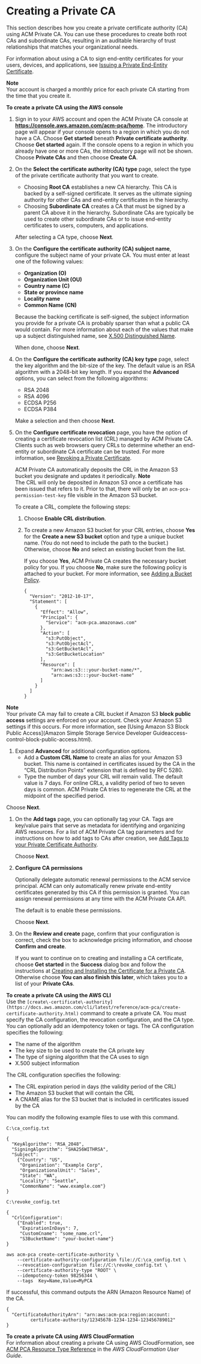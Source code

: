 # Creating a Private CA<a name="PcaCreateCa"></a>

This section describes how you create a private certificate authority \(CA\) using ACM Private CA\. You can use these procedures to create both root CAs and subordinate CAs, resulting in an auditable hierarchy of trust relationships that matches your organizational needs\.

For information about using a CA to sign end\-entity certificates for your users, devices, and applications, see [Issuing a Private End\-Entity Certificate](PcaIssueCert.md)\.

**Note**  
Your account is charged a monthly price for each private CA starting from the time that you create it\.

**To create a private CA using the AWS console**

1. Sign in to your AWS account and open the ACM Private CA console at **[https://console\.aws\.amazon\.com/acm\-pca/home](https://console.aws.amazon.com/acm-pca/home)**\. The introductory page will appear if your console opens to a region in which you do not have a CA\. Choose **Get started** beneath **Private certificate authority**\. Choose **Get started** again\. If the console opens to a region in which you already have one or more CAs, the introductory page will not be shown\. Choose **Private CAs** and then choose **Create CA**\. 

1. <a name="PcaCreateCaType"></a>On the **Select the certificate authority \(CA\) type** page, select the type of the private certificate authority that you want to create\. 
   + Choosing **Root CA** establishes a new CA hierarchy\. This CA is backed by a self\-signed certificate\. It serves as the ultimate signing authority for other CAs and end\-entity certificates in the hierarchy\.
   + Choosing **Subordinate CA** creates a CA that must be signed by a parent CA above it in the hierarchy\. Subordinate CAs are typically be used to create other subordinate CAs or to issue end\-entity certificates to users, computers, and applications\. 

   After selecting a CA type, choose **Next**\.

1. <a name="PcaCreateCaName"></a>On the **Configure the certificate authority \(CA\) subject name**, configure the subject name of your private CA\. You must enter at least one of the following values:
   + **Organization \(O\)**
   + **Organization Unit \(OU\)**
   + **Country name \(C\)**
   + **State or province name**
   + **Locality name**
   + **Common Name \(CN\)**

   Because the backing certificate is self\-signed, the subject information you provide for a private CA is probably sparser than what a public CA would contain\. For more information about each of the values that make up a subject distinguished name, see [X\.500 Distinguished Name](PcaTerms.md#terms-x500dn)\.

    When done, choose **Next**\.

1. <a name="PcaCreateKeyAlg"></a>On the **Configure the certificate authority \(CA\) key type** page, select the key algorithm and the bit\-size of the key\. The default value is an RSA algorithm with a 2048\-bit key length\. If you expand the **Advanced** options, you can select from the following algorithms: 
   + RSA 2048
   + RSA 4096
   + ECDSA P256
   + ECDSA P384

   Make a selection and then choose **Next**\. 

1. <a name="PcaCreateCRL"></a>On the **Configure certificate revocation** page, you have the option of creating a certificate revocation list \(CRL\) managed by ACM Private CA\. Clients such as web browsers query CRLs to determine whether an end\-entity or subordinate CA certificate can be trusted\. For more information, see [Revoking a Private Certificate](PcaRevokeCert.md)\. 

   ACM Private CA automatically deposits the CRL in the Amazon S3 bucket you designate and updates it periodically\.
**Note**  
The CRL will only be deposited in Amazon S3 once a certificate has been issued that refers to it\. Prior to that, there will only be an `acm-pca-permission-test-key` file visible in the Amazon S3 bucket\.

   To create a CRL, complete the following steps: 

   1. Choose **Enable CRL distribution**\.

   1. To create a new Amazon S3 bucket for your CRL entries, choose **Yes** for the **Create a new S3 bucket** option and type a unique bucket name\. \(You do not need to include the path to the bucket\.\) Otherwise, choose **No** and select an existing bucket from the list\. 

      If you choose **Yes**, ACM Private CA creates the necessary bucket policy for you\. If you choose **No**, make sure the following policy is attached to your bucket\. For more information, see [Adding a Bucket Policy](https://docs.aws.amazon.com/AmazonS3/latest/user-guide/add-bucket-policy.html)\. 

      ```
      {
        "Version": "2012-10-17",
        "Statement": [
          {
            "Effect": "Allow",
            "Principal": {
              "Service": "acm-pca.amazonaws.com"
            },
            "Action": [
              "s3:PutObject",
              "s3:PutObjectAcl",
              "s3:GetBucketAcl",
              "s3:GetBucketLocation"
            ],
            "Resource": [
                "arn:aws:s3:::your-bucket-name/*",
                "arn:aws:s3:::your-bucket-name"
            ]
          }
        ]
      }
      ```
**Note**  
Your private CA may fail to create a CRL bucket if Amazon S3 **block public access** settings are enforced on your account\. Check your Amazon S3 settings if this occurs\. For more information, see [Using Amazon S3 Block Public Access](Amazon Simple Storage Service Developer Guideaccess-control-block-public-access.html)\.

   1. Expand **Advanced** for additional configuration options\.
      + Add a **Custom CRL Name** to create an alias for your Amazon S3 bucket\. This name is contained in certificates issued by the CA in the “CRL Distribution Points” extension that is defined by RFC 5280\.
      + Type the number of days your CRL will remain valid\. The default value is 7 days\. For online CRLs, a validity period of two to seven days is common\. ACM Private CA tries to regenerate the CRL at the midpoint of the specified period\. 

   Choose **Next**\.

1. On the **Add tags** page, you can optionally tag your CA\. Tags are key/value pairs that serve as metadata for identifying and organizing AWS resources\. For a list of ACM Private CA tag parameters and for instructions on how to add tags to CAs after creation, see [Add Tags to your Private Certificate Authority](PCAUpdateCA.md#PcaCaTagging)\.

   Choose **Next**\.

1. **Configure CA permissions**

   Optionally delegate automatic renewal permissions to the ACM service principal\. ACM can only automatically renew private end\-entity certificates generated by this CA if this permission is granted\. You can assign renewal permissions at any time with the ACM Private CA API\.

   The default is to enable these permissions\.

   Choose **Next**\.

1. On the **Review and create** page, confirm that your configuration is correct, check the box to acknowledge pricing information, and choose **Confirm and create**\. 

   If you want to continue on to creating and installing a CA certificate, choose **Get started** in the **Success** dialog box and follow the instructions at [Creating and Installing the Certificate for a Private CA](PCACertInstall.md)\. Otherwise choose **You can also finish this later**, which takes you to a list of your **Private CAs**\. 

**To create a private CA using the AWS CLI**  
Use the `[create\-certificate\-authority](https://docs.aws.amazon.com/cli/latest/reference/acm-pca/create-certificate-authority.html)` command to create a private CA\. You must specify the CA configuration, the revocation configuration, and the CA type\. You can optionally add an idempotency token or tags\. The CA configuration specifies the following:
+ The name of the algorithm
+ The key size to be used to create the CA private key
+ The type of signing algorithm that the CA uses to sign
+ X\.500 subject information

The CRL configuration specifies the following:
+ The CRL expiration period in days \(the validity period of the CRL\)
+ The Amazon S3 bucket that will contain the CRL 
+ A CNAME alias for the S3 bucket that is included in certificates issued by the CA

You can modify the following example files to use with this command\.

```
C:\ca_config.txt

{
  "KeyAlgorithm": "RSA_2048",
  "SigningAlgorithm": "SHA256WITHRSA",
  "Subject": 
    {"Country": "US",
     "Organization": "Example Corp",
     "OrganizationalUnit": "Sales",
     "State": "WA",
     "Locality": "Seattle",
     "CommonName": "www.example.com"}
}
```

```
C:\revoke_config.txt

{
  "CrlConfiguration": 
    {"Enabled": true,
     "ExpirationInDays": 7,
     "CustomCname": "some_name.crl",
     "S3BucketName": "your-bucket-name"}
}
```

```
aws acm-pca create-certificate-authority \
	--certificate-authority-configuration file://C:\ca_config.txt \
	--revocation-configuration file://C:\revoke_config.txt \
	--certificate-authority-type "ROOT" \
	--idempotency-token 98256344 \
	--tags  Key=Name,Value=MyPCA
```

If successful, this command outputs the ARN \(Amazon Resource Name\) of the CA\.

```
{
  "CertificateAuthorityArn": "arn:aws:acm-pca:region:account:
         certificate-authority/12345678-1234-1234-123456789012"
}
```

**To create a private CA using AWS CloudFormation**  
For information about creating a private CA using AWS CloudFormation, see [ACM PCA Resource Type Reference](https://docs.aws.amazon.com/AWSCloudFormation/latest/UserGuide/AWS_ACMPCA.html) in the *AWS CloudFormation User Guide*\.